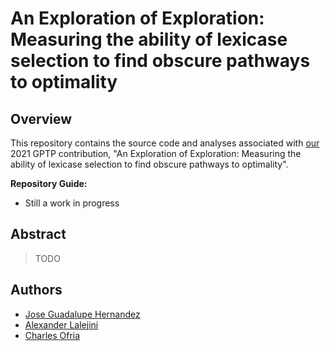 # An Exploration of Exploration: Measuring the ability of lexicase selection to find obscure pathways to optimality

## Overview

This repository contains the source code and analyses associated with [our](#authors) 2021 GPTP contribution, "An Exploration of Exploration: Measuring the ability of lexicase selection to find obscure pathways to optimality".

**Repository Guide:**

- Still a work in progress

## Abstract

> TODO

## Authors

- [Jose Guadalupe Hernandez](https://jgh9094.github.io/)
- [Alexander Lalejini](https://lalejini.com)
- [Charles Ofria](http://ofria.com)
